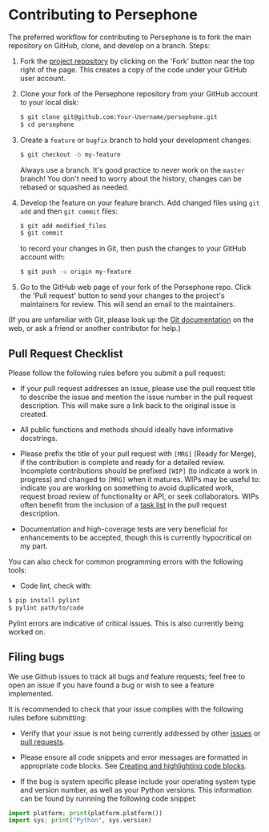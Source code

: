 
Contributing to Persephone
==================================

The preferred workflow for contributing to Persephone is to fork the
main repository on GitHub, clone, and develop on a branch. Steps:

1. Fork the [project repository](https://github.com/oadams/persephone)
   by clicking on the 'Fork' button near the top right of the page. This creates
   a copy of the code under your GitHub user account.

2. Clone your fork of the Persephone repository from your GitHub account to your local disk:

   ```bash
   $ git clone git@github.com:Your-Username/persephone.git
   $ cd persephone
   ```

3. Create a ``feature`` or ``bugfix`` branch to hold your development changes:

   ```bash
   $ git checkout -b my-feature
   ```

   Always use a branch. It's good practice to never work on the ``master`` branch!
   You don't need to worry about the history, changes can be rebased or squashed as needed.

4. Develop the feature on your feature branch. Add changed files using ``git add`` and then ``git commit`` files:

   ```bash
   $ git add modified_files
   $ git commit
   ```

   to record your changes in Git, then push the changes to your GitHub account with:

   ```bash
   $ git push -u origin my-feature
   ```

5. Go to the GitHub web page of your fork of the Persephone repo.
Click the 'Pull request' button to send your changes to the project's maintainers for
review. This will send an email to the maintainers.

(If you are unfamiliar with Git, please look up the
[Git documentation](https://git-scm.com/documentation) on the web, or ask a friend or another contributor for help.)

Pull Request Checklist
----------------------

Please follow the following rules before you submit a pull request:

-  If your pull request addresses an issue, please use the pull request title
   to describe the issue and mention the issue number in the pull request description.
   This will make sure a link back to the original issue is created.

-  All public functions and methods should ideally have informative docstrings.

-  Please prefix the title of your pull request with `[MRG]` (Ready for
   Merge), if the contribution is complete and ready for a detailed review.
   Incomplete contributions should be prefixed `[WIP]` (to indicate a work
   in progress) and changed to `[MRG]` when it matures. WIPs may be useful
   to: indicate you are working on something to avoid duplicated work,
   request broad review of functionality or API, or seek collaborators.
   WIPs often benefit from the inclusion of a
   [task list](https://github.com/blog/1375-task-lists-in-gfm-issues-pulls-comments)
   in the pull request description.

-  Documentation and high-coverage tests are very beneficial for enhancements to be accepted, though this is currently hypocritical on my part.


You can also check for common programming errors with the following tools:

-  Code lint, check with:

  ```bash
  $ pip install pylint
  $ pylint path/to/code
  ```

Pylint errors are indicative of critical issues. This is also currently being worked on.

Filing bugs
-----------
We use Github issues to track all bugs and feature requests; feel free to
open an issue if you have found a bug or wish to see a feature implemented.

It is recommended to check that your issue complies with the
following rules before submitting:

-  Verify that your issue is not being currently addressed by other
   [issues](https://github.com/oadams/persephone/issues?q=)
   or [pull requests](https://github.com/oadams/persephone/pulls?q=).

-  Please ensure all code snippets and error messages are formatted in
   appropriate code blocks.
   See [Creating and highlighting code blocks](https://help.github.com/articles/creating-and-highlighting-code-blocks).

-  If the bug is system specific please include your operating system type and version number,
   as well as your Python versions. This information
   can be found by runnning the following code snippet:

  ```python
  import platform; print(platform.platform())
  import sys; print("Python", sys.version)
  ```
